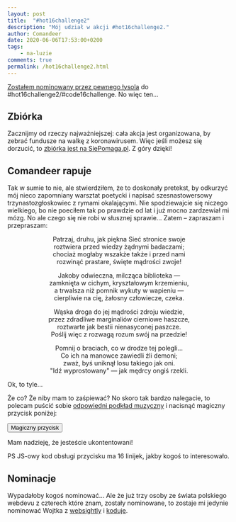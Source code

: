```yaml
---
layout: post
title:  "#hot16challenge2"
description: "Mój udział w akcji #hot16challenge2."
author: Comandeer
date: 2020-06-06T17:53:00+0200
tags:
    - na-luzie
comments: true
permalink: /hot16challenge2.html
---
```


[Zostałem nominowany przez pewnego łysola](https://youtu.be/R3WiHx-XYHM?t=186) do #hot16challenge2/#code16challenge. No więc ten…<!--more-->

## Zbiórka

Zacznijmy od rzeczy najważniejszej: cała akcja jest organizowana, by zebrać fundusze na walkę z koronawirusem. Więc jeśli możesz się dorzucić, to [zbiórka jest na SiePomaga.pl](https://www.siepomaga.pl/programista15k-debuguje). Z góry dzięki!

## Comandeer rapuje

Tak w sumie to nie, ale stwierdziłem, że to doskonały pretekst, by odkurzyć mój nieco zapomniany warsztat poetycki i napisać szesnastowersowy trzynastozgłoskowiec z rymami okalającymi. Nie spodziewajcie się niczego wielkiego, bo nie poeciłem tak po prawdzie od lat i już mocno zardzewiał mi mózg. No ale czego się nie robi w słusznej sprawie… Zatem – zapraszam i przepraszam:

<div id="wiersz" style="text-align: center;">
	<p>Patrzaj, druhu, jak piękna Sieć stronice swoje<br>
	roztwiera przed wiedzy żądnymi badaczami;<br>
	chociaż mogłaby wszakże także i przed nami<br>
	rozwinąć prastare, święte mądrości zwoje!</p>
	<p>Jakoby odwieczna, milcząca biblioteka —<br>
	zamknięta w cichym, kryształowym krzemieniu,<br>
	a trwalsza niż pomnik wykuty w wapieniu —<br>
	cierpliwie na cię, żałosny człowiecze, czeka.</p>
	<p>Wąska droga do jej mądrości zdroju wiedzie,<br>
	przez zdradliwe marginaliów cierniowe haszcze,<br>
	roztwarte jak bestii nienasyconej paszcze.<br>
	Poślij więc z rozwagą rozum swój na przedzie!</p>
	<p>Pomnij o braciach, co w drodze tej polegli…<br>
	Co ich na manowce zawiedli źli demoni;<br>
	zważ, byś uniknął losu takiego jak oni.<br>
	"Idź wyprostowany" — jak mędrcy ongiś rzekli.</p>
</div>

Ok, to tyle…

Że co? Że niby mam to zaśpiewać? No skoro tak bardzo nalegacie, to polecam puścić sobie [odpowiedni podkład muzyczny](https://www.youtube.com/watch?v=VboS3zloKb8) i nacisnąć magiczny przycisk poniżej:

<button id="magic">Magiczny przycisk</button>

<script>document.querySelector( '#magic' ).addEventListener( 'click', () => {
	const paragraphs = [ ...document.querySelectorAll( '#wiersz p' ) ];
	const text = paragraphs.map( ( paragraph ) => paragraph.innerText );
	const speechUtterance = new SpeechSynthesisUtterance();
	speechUtterance.lang = 'pl';
	speechSynthesis.cancel();
	function speak( paragraphs ) {
		const paragraph = paragraphs.shift();
		if ( paragraph ) {
			speechUtterance.text = paragraph;
			speechSynthesis.speak( speechUtterance );
			speechUtterance.onend = () => speak( paragraphs );
		} else { speechUtterance.onend = null;}
	};
	speak( text );
} );</script>

Mam nadzieję, że jesteście ukontentowani!

PS JS-owy kod obsługi przycisku ma 16 linijek, jakby kogoś to interesowało.

## Nominacje

Wypadałoby kogoś nominować… Ale że już trzy osoby ze świata polskiego webdevu z czterech które znam, zostały nominowane, to zostaje mi jedynie nominować Wojtka z [websightly](https://websightly.net/) i [koduje](https://www.youtube.com/koduje).
